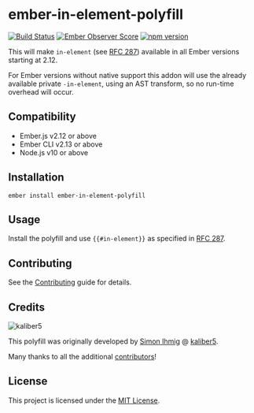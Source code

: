 # ember-in-element-polyfill

[![Build Status](https://github.com/kaliber5/ember-in-element-polyfill/workflows/CI/badge.svg)](https://github.com/kaliber5/ember-in-element-polyfill/actions)
[![Ember Observer Score](https://emberobserver.com/badges/ember-in-element-polyfill.svg)](https://emberobserver.com/addons/ember-in-element-polyfill)
[![npm version](https://badge.fury.io/js/ember-in-element-polyfill.svg)](https://badge.fury.io/js/ember-in-element-polyfill)


This will make `in-element` (see [RFC 287](https://github.com/emberjs/rfcs/pull/287)) available in all Ember versions
starting at 2.12.

For Ember versions without native support this addon will use the already available private `-in-element`, using an AST 
transform, so no run-time overhead will occur. 

Compatibility
------------------------------------------------------------------------------

* Ember.js v2.12 or above
* Ember CLI v2.13 or above
* Node.js v10 or above


Installation
------------------------------------------------------------------------------

```
ember install ember-in-element-polyfill
```


Usage
------------------------------------------------------------------------------

Install the polyfill and use `{{#in-element}}` as specified in [RFC 287](https://github.com/emberjs/rfcs/pull/287).


Contributing
------------------------------------------------------------------------------

See the [Contributing](CONTRIBUTING.md) guide for details.


Credits
------------------------------------------------------------------------------

![kaliber5](https://www.kaliber5.de/assets/images/kaliber5.png)

This polyfill was originally developed by [Simon Ihmig](https://github.com/simonihmig) @ [kaliber5](https://github.com/kaliber5).

Many thanks to all the additional [contributors](https://github.com/kaliber5/ember-in-element-polyfill/graphs/contributors)!

License
------------------------------------------------------------------------------

This project is licensed under the [MIT License](LICENSE.md).
